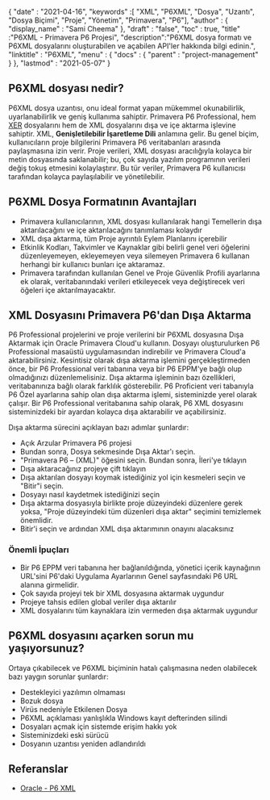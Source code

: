 {
  "date" : "2021-04-16",
  "keywords" :[ "XML", "P6XML", "Dosya", "Uzantı", "Dosya Biçimi", "Proje", "Yönetim", "Primavera", "P6"],
  "author" : {
    "display_name" : "Sami Cheema"
},
  "draft" : "false",
  "toc" : true,
  "title" :"P6XML - Primavera P6 Projesi",
  "description":"P6XML dosya formatı ve P6XML dosyalarını oluşturabilen ve açabilen API'ler hakkında bilgi edinin.",
  "linktitle" : "P6XML",
  "menu" : {
    "docs" : {
      "parent" : "project-management"
}
},
  "lastmod" : "2021-05-07"
}

## P6XML dosyası nedir? ##

P6XML dosya uzantısı, onu ideal format yapan mükemmel okunabilirlik, uyarlanabilirlik ve geniş kullanıma sahiptir. Primavera P6 Professional, hem [XER](/tr/project-management/xer/) dosyalarını hem de XML dosyalarını dışa ve içe aktarma işlevine sahiptir. XML, **Genişletilebilir İşaretleme Dili** anlamına gelir. Bu genel biçim, kullanıcıların proje bilgilerini Primavera P6 veritabanları arasında paylaşmasına izin verir. Proje verileri, XML dosyası aracılığıyla kolayca bir metin dosyasında saklanabilir; bu, çok sayıda yazılım programının verileri değiş tokuş etmesini kolaylaştırır. Bu tür veriler, Primavera P6 kullanıcısı tarafından kolayca paylaşılabilir ve yönetilebilir.

## P6XML Dosya Formatının Avantajları ##

* Primavera kullanıcılarının, XML dosyası kullanılarak hangi Temellerin dışa aktarılacağını ve içe aktarılacağını tanımlaması kolaydır
* XML dışa aktarma, tüm Proje ayrıntılı Eylem Planlarını içerebilir
* Etkinlik Kodları, Takvimler ve Kaynaklar gibi belirli genel veri öğelerini düzenleyemeyen, ekleyemeyen veya silemeyen Primavera 6 kullanan herhangi bir kullanıcı bunları içe aktaramaz.
* Primavera tarafından kullanılan Genel ve Proje Güvenlik Profili ayarlarına ek olarak, veritabanındaki verileri etkileyecek veya değiştirecek veri öğeleri içe aktarılmayacaktır.

## XML Dosyasını Primavera P6'dan Dışa Aktarma ##

P6 Professional projelerini ve proje verilerini bir P6XML dosyasına Dışa Aktarmak için Oracle Primavera Cloud'u kullanın. Dosyayı oluşturulurken P6 Professional masaüstü uygulamasından indirebilir ve Primavera Cloud'a aktarabilirsiniz. Kesintisiz olarak dışa aktarma işlemini gerçekleştirmeden önce, bir P6 Professional veri tabanına veya bir P6 EPPM'ye bağlı olup olmadığınızı düzenlemelisiniz. Dışa aktarma işleminin bazı özellikleri, veritabanınıza bağlı olarak farklılık gösterebilir. P6 Proficient veri tabanıyla P6 Özel ayarlarına sahip olan dışa aktarma işlemi, sisteminizde yerel olarak çalışır. Bir P6 Professional veritabanına sahip olarak, P6 XML dosyasını sisteminizdeki bir ayardan kolayca dışa aktarabilir ve açabilirsiniz.

Dışa aktarma sürecini açıklayan bazı adımlar şunlardır:

* Açık Arzular Primavera P6 projesi
* Bundan sonra, Dosya sekmesinde Dışa Aktar'ı seçin.
* "Primavera P6 – (XML)" öğesini seçin. Bundan sonra, İleri'ye tıklayın
* Dışa aktaracağınız projeye çift tıklayın
* Dışa aktarılan dosyayı koymak istediğiniz yol için kesmeleri seçin ve "Bitir"i seçin.
* Dosyayı nasıl kaydetmek istediğinizi seçin
* Dışa aktarma dosyasıyla birlikte proje düzeyindeki düzenlere gerek yoksa, "Proje düzeyindeki tüm düzenleri dışa aktar" seçimini temizlemek önemlidir.
* Bitir'i seçin ve ardından XML dışa aktarımının onayını alacaksınız

### Önemli İpuçları ###

* Bir P6 EPPM veri tabanına her bağlanıldığında, yönetici içerik kaynağının URL'sini P6'daki Uygulama Ayarlarının Genel sayfasındaki P6 URL alanına girmelidir.
* Çok sayıda projeyi tek bir XML dosyasına aktarmak uygundur
* Projeye tahsis edilen global veriler dışa aktarılır
* XML dosyalarını tüm kaynaklara izin vermeden dışa aktarmak uygundur



## P6XML dosyasını açarken sorun mu yaşıyorsunuz? ##

Ortaya çıkabilecek ve P6XML biçiminin hatalı çalışmasına neden olabilecek bazı yaygın sorunlar şunlardır:

* Destekleyici yazılımın olmaması
* Bozuk dosya
* Virüs nedeniyle Etkilenen Dosya
* P6XML açıklaması yanlışlıkla Windows kayıt defterinden silindi
* Dosyaları açmak için sistemde erişim hakkı yok
* Sisteminizdeki eski sürücü
* Dosyanın uzantısı yeniden adlandırıldı


## Referanslar ##

* [Oracle - P6 XML](https://docs.oracle.com/cd/E80480_01/English/admin/p6_import_guide/index.html)
